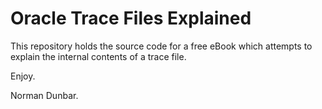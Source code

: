 # Oracle Trace Files Explained

This repository holds the source code for a free eBook which attempts to explain the internal contents of a trace file.

Enjoy.


Norman Dunbar.
